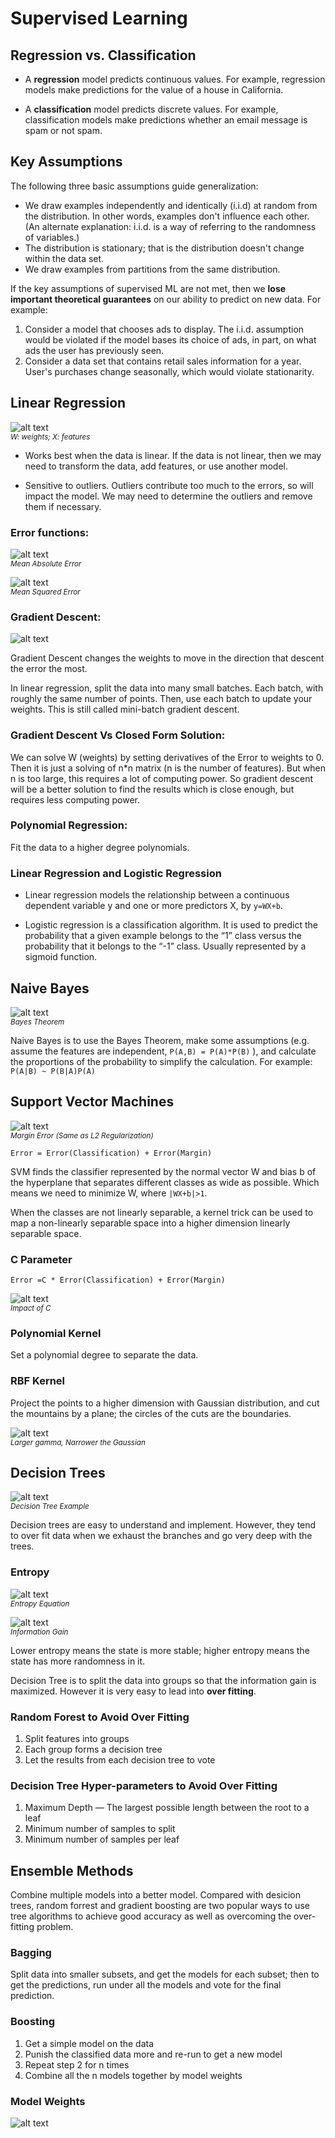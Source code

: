 # Supervised Learning

## Regression vs. Classification
* A **regression** model predicts continuous values. For example, regression models make predictions for the value of a house in California.

* A **classification** model predicts discrete values. For example, classification models make predictions whether an email message is spam or not spam.

## Key Assumptions
The following three basic assumptions guide generalization:

* We draw examples independently and identically (i.i.d) at random from the distribution. In other words, examples don't influence each other. (An alternate explanation: i.i.d. is a way of referring to the randomness of variables.)
* The distribution is stationary; that is the distribution doesn't change within the data set.
* We draw examples from partitions from the same distribution.

If the key assumptions of supervised ML are not met, then we **lose important theoretical guarantees** on our ability to predict on new data. For example:

1. Consider a model that chooses ads to display. The i.i.d. assumption would be violated if the model bases its choice of ads, in part, on what ads the user has previously seen.
2. Consider a data set that contains retail sales information for a year. User's purchases change seasonally, which would violate stationarity.

## Linear Regression
![alt text](eqn_linear_reg.png) <br />
<small>*W: weights; X: features*</small>

* Works best when the data is linear. If the data is not linear, then we may need to transform the data, add features, or use another model.

* Sensitive to outliers. Outliers contribute too much to the errors, so will impact the model. We may need to determine the outliers and remove them if necessary.

### Error functions:
![alt text](eqn_abs_error.png) <br />
<small>*Mean Absolute Error*</small>

![alt text](eqn_sqr_error.png) <br />
<small>*Mean Squared Error*</small>

### Gradient Descent:
![alt text](eqn_gradient_descent.png)

Gradient Descent changes the weights to move in the direction that descent the error the most.

In linear regression, split the data into many small batches. Each batch, with roughly the same number of points. Then, use each batch to update your weights. This is still called mini-batch gradient descent.

### Gradient Descent Vs Closed Form Solution:
We can solve W (weights) by setting derivatives of the Error to weights to 0. Then it is just a solving of n*n matrix (n is the number of features). But when n is too large, this requires a lot of computing power. So gradient descent will be a better solution to find the results which is close enough, but requires less computing power.

### Polynomial Regression:
Fit the data to a higher degree polynomials.

### Linear Regression and Logistic Regression
* Linear regression models the relationship between a continuous dependent variable y and one or more predictors X, by `y=WX+b`.

* Logistic regression is a classification algorithm. It is used to predict the probability that a given example belongs to the “1” class versus the probability that it belongs to the “-1” class. Usually represented by a sigmoid function.

## Naive Bayes
![alt text](eqn_bayes.png) <br />
<small>*Bayes Theorem*</small>

Naive Bayes is to use the Bayes Theorem, make some assumptions (e.g. assume the features are independent, `P(A,B) = P(A)*P(B)` ), and calculate the proportions of the probability to simplify the calculation. For example: `P(A|B) ~ P(B|A)P(A)`

## Support Vector Machines
![alt text](svm.png) <br />
<small>*Margin Error (Same as L2 Regularization)*</small>

`Error = Error(Classification) + Error(Margin)`

SVM finds the classifier represented by the normal vector W and bias b of the hyperplane that separates different classes as wide as possible. Which means we need to minimize W, where `|WX+b|>1`.

When the classes are not linearly separable, a kernel trick can be used to map a non-linearly separable space into a higher dimension linearly separable space.

### C Parameter
`Error =C * Error(Classification) + Error(Margin)`

![alt text](svm_c.png) <br />
<small>*Impact of C*</small>

### Polynomial Kernel
Set a polynomial degree to separate the data.

### RBF Kernel
Project the points to a higher dimension with Gaussian distribution, and cut the mountains by a plane; the circles of the cuts are the boundaries.

![alt text](rbf.png) <br />
<small>*Larger gamma, Narrower the Gaussian*</small>

## Decision Trees
![alt text](decision_tree.png) <br />
<small>*Decision Tree Example*</small>

Decision trees are easy to understand and implement. However, they tend to over fit data when we exhaust the branches and go very deep with the trees.

### Entropy
![alt text](eqn_entropy.png) <br />
<small>*Entropy Equation*</small>

![alt text](eqn_information_gain.png) <br />
<small>*Information Gain*</small>

Lower entropy means the state is more stable; higher entropy means the state has more randomness in it.

Decision Tree is to split the data into groups so that the information gain is maximized. However it is very easy to lead into **over fitting**.

### Random Forest to Avoid Over Fitting
1. Split features into groups
2. Each group forms a decision tree
3. Let the results from each decision tree to vote

### Decision Tree Hyper-parameters to Avoid Over Fitting
1. Maximum Depth — The largest possible length between the root to a leaf
2. Minimum number of samples to split
3. Minimum number of samples per leaf

## Ensemble Methods
Combine multiple models into a better model. Compared with desicion trees, random forrest and gradient boosting are two popular ways to use tree algorithms to achieve good accuracy as well as overcoming the over-fitting problem.

### Bagging
Split data into smaller subsets, and get the models for each subset; then to get the predictions, run under all the models and vote for the final prediction.

### Boosting
1. Get a simple model on the data
2. Punish the classified data more and re-run to get a new model
3. Repeat step 2 for n times
4. Combine all the n models together by model weights

### Model Weights
![alt text](eqn_model_weights.png) <br />
